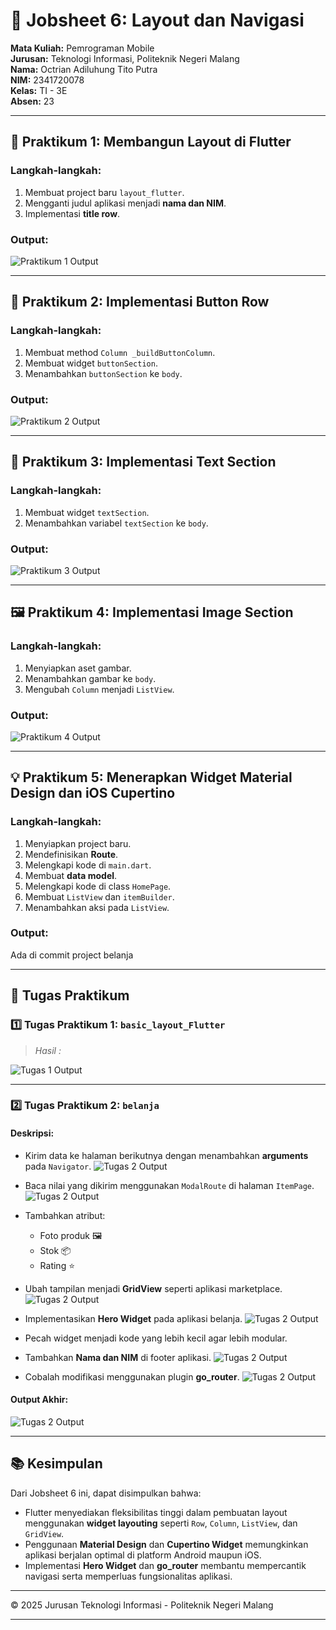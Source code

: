 # 📱 Jobsheet 6: Layout dan Navigasi

**Mata Kuliah:** Pemrograman Mobile  
**Jurusan:** Teknologi Informasi, Politeknik Negeri Malang  
**Nama:** Octrian Adiluhung Tito Putra  
**NIM:** 2341720078  
**Kelas:** TI - 3E  
**Absen:** 23  

---

## 🧩 Praktikum 1: Membangun Layout di Flutter

### Langkah-langkah:
1. Membuat project baru `layout_flutter`.  
2. Mengganti judul aplikasi menjadi **nama dan NIM**.  
3. Implementasi **title row**.

### Output:
![Praktikum 1 Output](belanja/image/P1.png)

---

## 🔘 Praktikum 2: Implementasi Button Row

### Langkah-langkah:
1. Membuat method `Column _buildButtonColumn`.  
2. Membuat widget `buttonSection`.  
3. Menambahkan `buttonSection` ke `body`.

### Output:
![Praktikum 2 Output](belanja/image/P2.png)

---

## 📝 Praktikum 3: Implementasi Text Section

### Langkah-langkah:
1. Membuat widget `textSection`.  
2. Menambahkan variabel `textSection` ke `body`.

### Output:
![Praktikum 3 Output](belanja/image/P3.png)

---

## 🖼️ Praktikum 4: Implementasi Image Section

### Langkah-langkah:
1. Menyiapkan aset gambar.  
2. Menambahkan gambar ke `body`.  
3. Mengubah `Column` menjadi `ListView`.

### Output:
![Praktikum 4 Output](belanja/image/P4.png)

---

## 💡 Praktikum 5: Menerapkan Widget Material Design dan iOS Cupertino

### Langkah-langkah:
1. Menyiapkan project baru.  
2. Mendefinisikan **Route**.  
3. Melengkapi kode di `main.dart`.  
4. Membuat **data model**.  
5. Melengkapi kode di class `HomePage`.  
6. Membuat `ListView` dan `itemBuilder`.  
7. Menambahkan aksi pada `ListView`.

### Output:
Ada di commit project belanja

---

## 🧠 Tugas Praktikum

### 1️⃣ Tugas Praktikum 1: `basic_layout_Flutter`
> _Hasil :_

![Tugas 1 Output](belanja/image/TP1.png)

---

### 2️⃣ Tugas Praktikum 2: `belanja`

#### Deskripsi:
- Kirim data ke halaman berikutnya dengan menambahkan **arguments** pada `Navigator`.
![Tugas 2 Output](belanja/image/TP2a.png)

- Baca nilai yang dikirim menggunakan `ModalRoute` di halaman `ItemPage`.
![Tugas 2 Output](belanja/image/TP2b.png)

- Tambahkan atribut:
  - Foto produk 🖼️  
  - Stok 📦  
  - Rating ⭐  

- Ubah tampilan menjadi **GridView** seperti aplikasi marketplace.
![Tugas 2 Output](belanja/image/TP2c.png)

- Implementasikan **Hero Widget** pada aplikasi belanja.
![Tugas 2 Output](belanja/image/TP2d.png)

- Pecah widget menjadi kode yang lebih kecil agar lebih modular.
- Tambahkan **Nama dan NIM** di footer aplikasi.
![Tugas 2 Output](belanja/image/TP2e.png)

- Cobalah modifikasi menggunakan plugin **go_router**.
![Tugas 2 Output](belanja/image/TP2f.png)

#### Output Akhir:
![Tugas 2 Output](belanja/image/TP2e.png)

---

## 📚 Kesimpulan
Dari Jobsheet 6 ini, dapat disimpulkan bahwa:
- Flutter menyediakan fleksibilitas tinggi dalam pembuatan layout menggunakan **widget layouting** seperti `Row`, `Column`, `ListView`, dan `GridView`.  
- Penggunaan **Material Design** dan **Cupertino Widget** memungkinkan aplikasi berjalan optimal di platform Android maupun iOS.  
- Implementasi **Hero Widget** dan **go_router** membantu mempercantik navigasi serta memperluas fungsionalitas aplikasi.

---

© 2025 Jurusan Teknologi Informasi - Politeknik Negeri Malang

---
